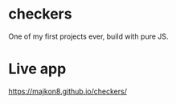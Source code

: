 # checkers
One of my first projects ever, build with pure JS.
# Live app
https://majkon8.github.io/checkers/
